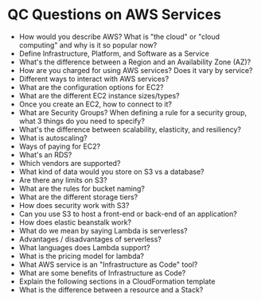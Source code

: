 # QC Questions on AWS Services

- How would you describe AWS? What is "the cloud" or "cloud computing" and why is it so popular now?
 - Define Infrastructure, Platform, and Software as a Service
 - What's the difference between a Region and an Availability Zone (AZ)?
 - How are you charged for using AWS services? Does it vary by service?
 - Different ways to interact with AWS services?
 - What are the configuration options for EC2?
 - What are the different EC2 instance sizes/types?
 - Once you create an EC2, how to connect to it?
 - What are Security Groups? When defining a rule for a security group, what 3 things do you need to specify?
 - What's the difference between scalability, elasticity, and resiliency?
 - What is autoscaling?
 - Ways of paying for EC2?
 - What's an RDS?
 - Which vendors are supported?
 - What kind of data would you store on S3 vs a database?
 - Are there any limits on S3?
 - What are the rules for bucket naming?
 - What are the different storage tiers?
 - How does security work with S3?
 - Can you use S3 to host a front-end or back-end of an application?
 - How does elastic beanstalk work?
 - What do we mean by saying Lambda is serverless?
 - Advantages / disadvantages of serverless?
 - What languages does Lambda support?
 - What is the pricing model for lambda?
 - What AWS service is an "Infrastructure as Code" tool?
 - What are some benefits of Infrastructure as Code?
 - Explain the following sections in a CloudFormation template
 - What is the difference between a resource and a Stack?
